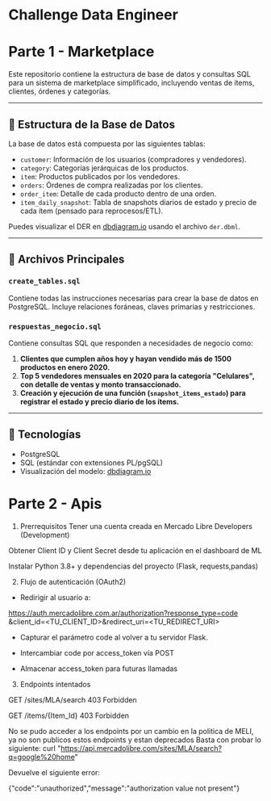 # Challenge Data Engineer 

# Parte 1 - Marketplace

Este repositorio contiene la estructura de base de datos y consultas SQL para un sistema de marketplace simplificado, incluyendo ventas de ítems, clientes, órdenes y categorías.

---

## 📌 Estructura de la Base de Datos

La base de datos está compuesta por las siguientes tablas:

- `customer`: Información de los usuarios (compradores y vendedores).
- `category`: Categorías jerárquicas de los productos.
- `item`: Productos publicados por los vendedores.
- `orders`: Órdenes de compra realizadas por los clientes.
- `order_item`: Detalle de cada producto dentro de una orden.
- `item_daily_snapshot`: Tabla de snapshots diarios de estado y precio de cada ítem (pensado para reprocesos/ETL).

Puedes visualizar el DER en [dbdiagram.io](https://dbdiagram.io) usando el archivo `der.dbml`.

---

## 📁 Archivos Principales

### `create_tables.sql`

Contiene todas las instrucciones necesarias para crear la base de datos en PostgreSQL. Incluye relaciones foráneas, claves primarias y restricciones.

### `respuestas_negocio.sql`

Contiene consultas SQL que responden a necesidades de negocio como:

1. **Clientes que cumplen años hoy y hayan vendido más de 1500 productos en enero 2020.**
2. **Top 5 vendedores mensuales en 2020 para la categoría "Celulares", con detalle de ventas y monto transaccionado.**
3. **Creación y ejecución de una función (`snapshot_items_estado`) para registrar el estado y precio diario de los ítems.**

---

## 🧰 Tecnologías

- PostgreSQL
- SQL (estándar con extensiones PL/pgSQL)
- Visualización del modelo: [dbdiagram.io](https://dbdiagram.io)


# Parte 2 - Apis

1. Prerrequisitos
Tener una cuenta creada en Mercado Libre Developers (Development)

Obtener Client ID y Client Secret desde tu aplicación en el dashboard de ML 

Instalar Python 3.8+ y dependencias del proyecto (Flask, requests,pandas)

2. Flujo de autenticación (OAuth2)

- Redirigir al usuario a:

https://auth.mercadolibre.com.ar/authorization?response_type=code
&client_id=<TU_CLIENT_ID>&redirect_uri=<TU_REDIRECT_URI>

- Capturar el parámetro code al volver a tu servidor Flask.

- Intercambiar code por access_token vía POST

- Almacenar access_token para futuras llamadas


3. Endpoints intentados

GET /sites/MLA/search 403 Forbidden

GET /items/{Item_Id} 403 Forbidden


No se pudo acceder a los endpoints por un cambio en la politica de MELI, ya no son publicos estos endpoints y estan deprecados
Basta con probar lo siguiente: curl "https://api.mercadolibre.com/sites/MLA/search?q=google%20home"

Devuelve el siguiente error: 

{"code":"unauthorized","message":"authorization value not present"}
